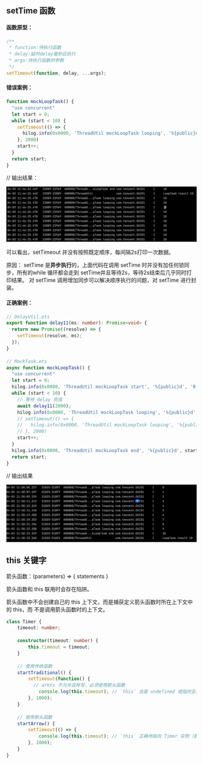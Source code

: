 ## setTime 函数
#### 函数原型：
```ts
/**
 * function:待执行函数
 * delay:延时delay毫秒后执行
 * args:待执行函数的参数
 */
setTimeout(function, delay, ...args);
```
#### 错误案例：
```ts
function mockLoopTask() {
  "use concurrent"
  let start = 0;
  while (start < 10) {
    setTimeout(() => {
      hilog.info(0x0000, 'ThreadUtil mockLoopTask looping', '%{public}d', start);
    }, 2000)
    start++;
  }
  return start;
}
```
// 输出结果：

![setTimeErr](settime_err.png)

可以看出，setTimeout 并没有按照既定顺序，每间隔2s打印一次数据。

原因：
setTime 是**异步执行**的，上面代码在调用 setTime 时并没有加任何锁同步，所有的while 循环都会走到 setTime并且等待2s，等待2s结束后几乎同时打印结果。
对 setTime 调用增加同步可以解决顺序执行的问题，对 setTime 进行封装。
#### 正确案例：
```ts
// DelayUtil.ets
export function delay11(ms: number): Promise<void> {
  return new Promise((resolve) => {
    setTimeout(resolve, ms);
  });
}

// MockTask.ets
async function mockLoopTask() {
  "use concurrent"
  let start = 0;
  hilog.info(0x0000, 'ThreadUtil mockLoopTask start', '%{public}d', '0');
  while (start < 10) {
    // 等待 delay 完成
    await delay11(2000);
    hilog.info(0x0000, 'ThreadUtil mockLoopTask looping', '%{public}d', start);
    // setTimeout(() => {
    //   hilog.info(0x0000, 'ThreadUtil mockLoopTask looping', '%{public}d', start);
    // }, 2000)
    start++;
  }
  hilog.info(0x0000, 'ThreadUtil mockLoopTask end', '%{public}d', start);
  return start;
}
```
// 输出结果

![img.png](settime_success.png)

## this 关键字
箭头函数：(parameters) => { statements }

箭头函数和 this 联用时会存在陷阱。

箭头函数中不会创建自己的 this 上下文，而是捕获定义箭头函数时所在上下文中的 this，而
不是调用箭头函数时的上下文。

```ts
class Timer {
    timeout: number;

    constructor(timeout: number) {
        this.timeout = timeout;
    }

    // 使用传统函数
    startTraditional() {
        setTimeout(function() {
          // arkts 不允许这样写，必须使用箭头函数
            console.log(this.timeout); // `this` 会是 undefined 或指向全局/窗口对象，取决于严格模式
        }, 1000);
    }

    // 使用箭头函数
    startArrow() {
        setTimeout(() => {
            console.log(this.timeout); // `this` 正确地指向 Timer 实例（箭头函数定义时的上下文）
        }, 1000);
    }
}
```
